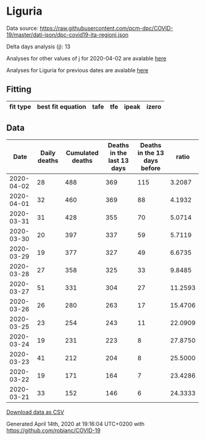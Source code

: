 # Liguria

Data source: https://raw.githubusercontent.com/pcm-dpc/COVID-19/master/dati-json/dpc-covid19-ita-regioni.json

Delta days analysis (j): 13

Analyses for other values of j for 2020-04-02 are avalable [here](../2020-04-02/README.md)

Analyses for Liguria for previous dates are avalable [here](../README.md)

## Fitting 
|fit type|best fit equation|tafe|tfe|ipeak|izero|
|-------|-----|--------|------|---|---|

## Data
|Date|Daily deaths|Cumulated deaths|Deaths in the last 13 days|Deaths in the 13 days before|ratio|
|----|----------|-----------|-------|--------------------|-----|
|2020-04-02|28|488|369|115|3.2087|
|2020-04-01|32|460|369|88|4.1932|
|2020-03-31|31|428|355|70|5.0714|
|2020-03-30|20|397|337|59|5.7119|
|2020-03-29|19|377|327|49|6.6735|
|2020-03-28|27|358|325|33|9.8485|
|2020-03-27|51|331|304|27|11.2593|
|2020-03-26|26|280|263|17|15.4706|
|2020-03-25|23|254|243|11|22.0909|
|2020-03-24|19|231|223|8|27.8750|
|2020-03-23|41|212|204|8|25.5000|
|2020-03-22|19|171|164|7|23.4286|
|2020-03-21|33|152|146|6|24.3333|

[Download data as CSV](COVID-19_liguria_j13_2020-04-02.csv)

Generated April 14th, 2020 at 19:16:04 UTC+0200 with https://github.com/robianc/COVID-19
